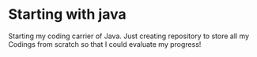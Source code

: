 # Starting with java 
 Starting my coding carrier of Java. Just creating repository to store all my Codings from scratch so that I could evaluate my progress!

